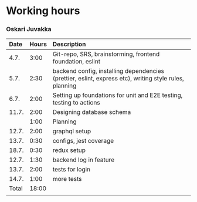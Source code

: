 # Working hours
### Oskari Juvakka

| Date  | Hours | Description                                                                                            |
| :---- | :---- | :----------------------------------------------------------------------------------------------------- |
| 4.7.  | 3:00  | Git-repo, SRS, brainstorming, frontend foundation, eslint                                              |
| 5.7.  | 2:30  | backend config, installing dependencies (prettier, eslint, express etc), writing style rules, planning |
| 6.7.  | 2:00  | Setting up foundations for unit and E2E testing, testing to actions                                    |
| 11.7. | 2:00  | Designing database schema                                                                              |
|       | 1:00  | Planning                                                                                               |
| 12.7. | 2:00  | graphql setup                                                                                          |
| 13.7. | 0:30  | configs, jest coverage                                                                                 |
| 18.7. | 0:30  | redux setup                                                                                            |
| 12.7. | 1:30  | backend log in feature                                                                                 |
| 13.7. | 2:00  | tests for login                                                                                        |
| 14.7. | 1:00  | more tests                                                                                             |
| Total | 18:00 |                                                                                                        |
|       |       |                                                                                                        |